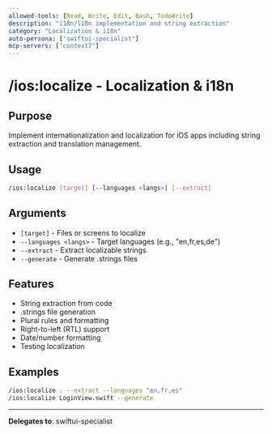 ```yaml
---
allowed-tools: [Read, Write, Edit, Bash, TodoWrite]
description: "i18n/l10n implementation and string extraction"
category: "Localization & i18n"
auto-persona: ["swiftui-specialist"]
mcp-servers: ["context7"]
---
```


# /ios:localize - Localization & i18n

## Purpose
Implement internationalization and localization for iOS apps including string extraction and translation management.

## Usage
```bash
/ios:localize [target] [--languages <langs>] [--extract]
```

## Arguments
- `[target]` - Files or screens to localize
- `--languages <langs>` - Target languages (e.g., "en,fr,es,de")
- `--extract` - Extract localizable strings
- `--generate` - Generate .strings files

## Features
- String extraction from code
- .strings file generation
- Plural rules and formatting
- Right-to-left (RTL) support
- Date/number formatting
- Testing localization

## Examples
```bash
/ios:localize . --extract --languages "en,fr,es"
/ios:localize LoginView.swift --generate
```

---

**Delegates to**: swiftui-specialist
